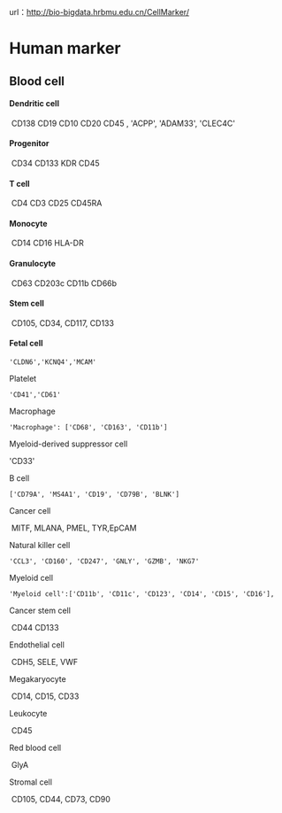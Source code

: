 url：http://bio-bigdata.hrbmu.edu.cn/CellMarker/

# Human marker



##  Blood cell



#### Dendritic cell 

​	CD138 CD19 CD10 CD20 CD45 , 'ACPP', 'ADAM33', 'CLEC4C'

#### Progenitor

​	CD34 CD133 KDR CD45

#### T cell

​	CD4 CD3 CD25 CD45RA

#### Monocyte

​	CD14 CD16 HLA-DR

#### Granulocyte

​	CD63 CD203c CD11b CD66b

#### Stem cell

​	CD105, CD34, CD117, CD133

#### Fetal cell

```
'CLDN6','KCNQ4','MCAM'
```

Platelet

```
'CD41','CD61'
```

Macrophage

```
'Macrophage': ['CD68', 'CD163', 'CD11b']
```

Myeloid-derived suppressor cell

 'CD33'

B cell

```
['CD79A', 'MS4A1', 'CD19', 'CD79B', 'BLNK']
```

Cancer cell

​	MITF, MLANA, PMEL, TYR,EpCAM 

Natural killer cell

```
'CCL3', 'CD160', 'CD247', 'GNLY', 'GZMB', 'NKG7'
```

Myeloid cell

```
'Myeloid cell':['CD11b', 'CD11c', 'CD123', 'CD14', 'CD15', 'CD16'],
```

Cancer stem cell

​	CD44 CD133

Endothelial cell

​	CDH5, SELE, VWF

Megakaryocyte

​	 CD14, CD15, CD33

Leukocyte

​	CD45

Red blood cell

​	 GlyA

Stromal cell

​	 CD105, CD44, CD73, CD90

